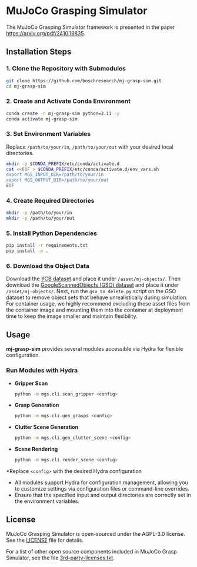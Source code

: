 # MuJoCo Grasping Simulator

The MuJoCo Grasping Simulator framework is presented in the paper https://arxiv.org/pdf/2410.18835.

## Installation Steps

### 1. Clone the Repository with Submodules

```bash
git clone https://github.com/boschresearch/mj-grasp-sim.git
cd mj-grasp-sim
```

### 2. Create and Activate Conda Environment

```bash
conda create -n mj-grasp-sim python=3.11 -y
conda activate mj-grasp-sim
```

### 3. Set Environment Variables

Replace `/path/to/your/in`, `/path/to/your/out` with your desired local directories.

```bash
mkdir -p $CONDA_PREFIX/etc/conda/activate.d
cat <<EOF > $CONDA_PREFIX/etc/conda/activate.d/env_vars.sh
export MGS_INPUT_DIR=/path/to/your/in
export MGS_OUTPUT_DIR=/path/to/your/out
EOF
```

### 4. Create Required Directories

```bash
mkdir -p /path/to/your/in
mkdir -p /path/to/your/out
```

### 5. Install Python Dependencies

```bash
pip install -r requirements.txt
pip install -e .
```

### 6. Download the Object Data

Download the [YCB dataset](https://bwsyncandshare.kit.edu/s/Ww4WES9AAqpRBMQ/download?path=%2F&files=YCB.zip) and place it under `/asset/mj-objects/`.
Then download the [GoogleScannedObjects (GSO) dataset](https://bwsyncandshare.kit.edu/s/Ww4WES9AAqpRBMQ/download?path=%2F&files=GoogleScannedObjects.zip) and place it under `/asset/mj-objects/`.
Next, run the `gso_to_delete.py` script on the GSO dataset to remove object
sets that behave unrealistically during simulation. For container usage, we
highly recommend excluding these asset files from the container image and
mounting them into the container at deployment time to keep the image smaller
and maintain flexibility.

## Usage

**mj-grasp-sim** provides several modules accessible via Hydra for flexible configuration.

### Run Modules with Hydra

- **Gripper Scan**

  ```bash
  python -m mgs.cli.scan_gripper <config>
  ```

- **Grasp Generation**

  ```bash
  python -m mgs.cli.gen_grasps <config>
  ```

- **Clutter Scene Generation**

  ```bash
  python -m mgs.cli.gen_clutter_scene <config>
  ```

- **Scene Rendering**

  ```bash
  python -m mgs.cli.render_scene <config>
  ```

*Replace `<config>` with the desired Hydra configuration
- All modules support Hydra for configuration management, allowing you to customize settings via configuration files or command-line overrides.
- Ensure that the specified input and output directories are correctly set in the environment variables.

## License

MuJoCo Grasping Simulator is open-sourced under the AGPL-3.0 license. See the
[LICENSE](LICENSE) file for details.

For a list of other open source components included in MuJoCo Grasp Simulator, see the
file [3rd-party-licenses.txt](3rd-party-licenses.txt).
